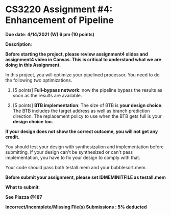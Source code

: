 # CS3220 Assignment #4: Enhancement of Pipeline  

**Due date**: **4/14/2021 (W) 6 pm  (10 points)**




**Description**:

**Before starting the project, please review assignment4 slides and assignment4 video in Canvas. This is critical to understand what we are doing in this Assignment.**

In this project, you will optimize your pipelined processor. You need to do the following two optimizations. 

1. [5 points] **Full-bypass network**: now the pipeline bypass the results as soon as the results are available.     

2. [5 points] **BTB implementation**: The size of BTB is **your design choice**. The BTB includes the target address as well as branch prediction direction. The replacement policy to use when the BTB gets full is your **design choice too.**


**If your design does not show the correct outcome, you will not get any credit.** 

You should test your design with synthesization and implementation before submitting. If your design can't be synthesized or can't pass implementation, you have to fix your design to comply with that. 

Your code should pass both testall.mem and your bubblesort.mem.

**Before submit your assignment, please set   IDMEMINITFILE as testall.mem** 


**What to submit**:

**See Piazza @187** 

**Incorrect/Incomplete/Missing File(s) Submissions : 5% deducted**